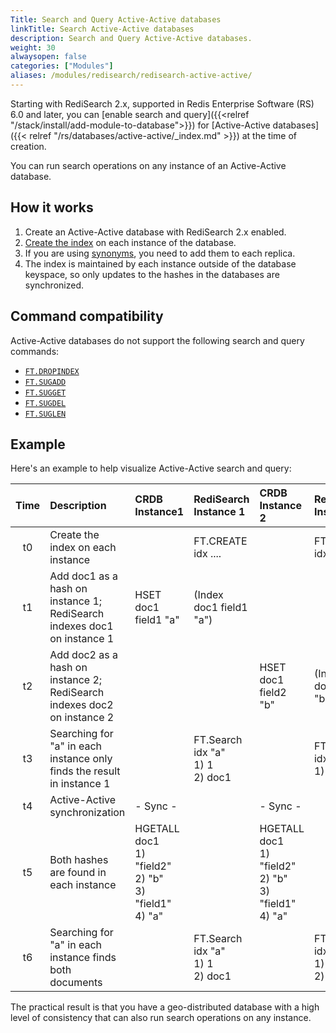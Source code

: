 ```yaml
---
Title: Search and Query Active-Active databases
linkTitle: Search Active-Active databases
description: Search and Query Active-Active databases.
weight: 30
alwaysopen: false
categories: ["Modules"]
aliases: /modules/redisearch/redisearch-active-active/
---
```

Starting with RediSearch 2.x, supported in Redis Enterprise Software (RS) 6.0 and later, you can [enable search and query]({{<relref "/stack/install/add-module-to-database">}}) for [Active-Active databases]({{< relref "/rs/databases/active-active/_index.md" >}}) at the time of creation.

You can run search operations on any instance of an Active-Active database.

## How it works

1. Create an Active-Active database with RediSearch 2.x enabled.
1. [Create the index](https://redis.io/commands/ft.create/) on each instance of the database.
1. If you are using [synonyms](https://redis.io/docs/stack/search/reference/synonyms/), you need to add them to each replica.
1. The index is maintained by each instance outside of the database keyspace, so only updates to the hashes in the databases are synchronized.

## Command compatibility

Active-Active databases do not support the following search and query commands: 

- [`FT.DROPINDEX` ](https://redis.io/commands/ft.dropindex/)
- [`FT.SUGADD`](https://redis.io/commands/ft.sugadd/)
- [`FT.SUGGET`](https://redis.io/commands/ft.sugget/)
- [`FT.SUGDEL`](https://redis.io/commands/ft.sugdel/)
- [`FT.SUGLEN`](https://redis.io/commands/ft.suglen/)

## Example

Here's an example to help visualize Active-Active search and query:

| Time  | Description | CRDB Instance1 | RediSearch Instance 1 | CRDB Instance 2 | RediSearch Instance 2 |
| :---: | :--- | :--- | :--- | :--- | :--- |
|  t0 | Create the index on each instance |  | FT.CREATE idx .... |  | FT.CREATE idx .... |
|  t1 | Add doc1 as a hash on instance 1; RediSearch indexes doc1 on instance 1 | HSET doc1 field1 "a" | (Index doc1 field1 "a") |  |  |
|  t2 | Add doc2 as a hash on instance 2; RediSearch indexes doc2 on instance 2 |  |  | HSET doc1 field2 "b" | (Index doc1 field2 "b") |
|  t3 | Searching for "a" in each instance only finds the result in instance 1 |  | FT.Search idx "a"<br/>1) 1<br/>2) doc1 |  | FT.Search idx "a"<br/>1) 0 |
|  t4 | Active-Active synchronization | - Sync - |  | - Sync - |  |
|  t5 | Both hashes are found in each instance | HGETALL doc1<br/>1) "field2"<br/>2) "b"<br/>3) "field1"<br/>4) "a" |  | HGETALL doc1<br/>1) "field2"<br/>2) "b"<br/>3) "field1"<br/>4) "a" |  |
|  t6 | Searching for "a" in each instance finds both documents |  | FT.Search idx "a"<br/>1) 1<br/>2) doc1 |  | FT.Search idx "a"<br/>1) 1<br/>2) doc1 |

The practical result is that you have a geo-distributed database with a high level of consistency that can also run search operations on any instance.

